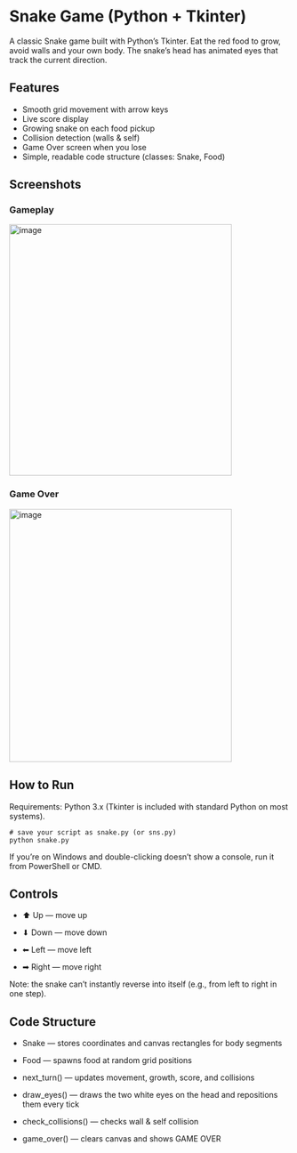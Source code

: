# Snake Game (Python + Tkinter)
A classic Snake game built with Python’s Tkinter. Eat the red food to grow, avoid walls and your own body. The snake’s head has animated eyes that track the current direction.
## Features
- Smooth grid movement with arrow keys
- Live score display
- Growing snake on each food pickup
- Collision detection (walls & self)
- Game Over screen when you lose
- Simple, readable code structure (classes: Snake, Food)
## Screenshots 
### Gameplay
<img width="400" height="452" alt="image" src="https://github.com/user-attachments/assets/85c91171-28cb-4395-be93-59c252a42d1d" />

### Game Over
<img width="400" height="455" alt="image" src="https://github.com/user-attachments/assets/71490a8b-37f6-40d3-bc6c-bb7274473d52" />

## How to Run
Requirements: Python 3.x (Tkinter is included with standard Python on most systems).
```
# save your script as snake.py (or sns.py)
python snake.py
```
If you’re on Windows and double-clicking doesn’t show a console, run it from PowerShell or CMD.

## Controls

- ⬆ Up — move up

- ⬇ Down — move down

- ⬅ Left — move left

- ➡ Right — move right

Note: the snake can’t instantly reverse into itself (e.g., from left to right in one step).

## Code Structure

- Snake — stores coordinates and canvas rectangles for body segments

- Food — spawns food at random grid positions

- next_turn() — updates movement, growth, score, and collisions

- draw_eyes() — draws the two white eyes on the head and repositions them every tick

- check_collisions() — checks wall & self collision

- game_over() — clears canvas and shows GAME OVER

